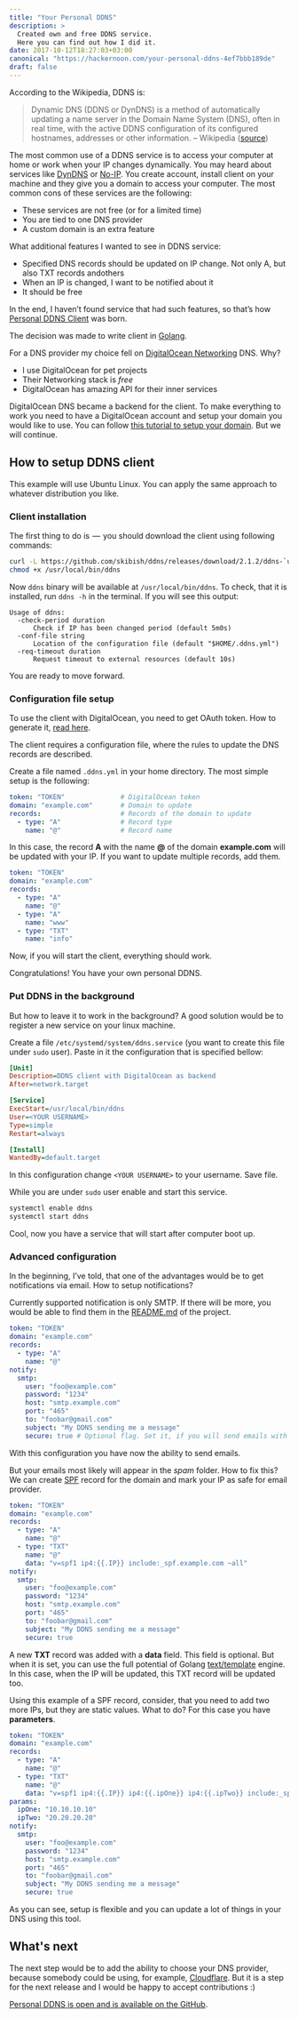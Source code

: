 ```yaml
---
title: "Your Personal DDNS"
description: >
  Created own and free DDNS service.
  Here you can find out how I did it.
date: 2017-10-12T18:27:03+03:00
canonical: "https://hackernoon.com/your-personal-ddns-4ef7bbb189de"
draft: false
---
```


According to the Wikipedia, DDNS is:

> Dynamic DNS (DDNS or DynDNS) is a method of automatically updating a name server in the Domain Name System (DNS), often in real time, with the active DDNS configuration of its configured hostnames, addresses or other information.
– Wikipedia ([source](https://en.wikipedia.org/wiki/Dynamic_DNS))

The most common use of a DDNS service is to access your computer at home or work when your IP changes dynamically.
You may heard about services like [DynDNS](https://dyn.com/dns/) or [No-IP](https://www.noip.com/).
You create account, install client on your machine and they give you a domain to access your computer.
The most common cons of these services are the following:

- These services are not free (or for a limited time)
- You are tied to one DNS provider
- A custom domain is an extra feature

What additional features I wanted to see in DDNS service:

- Specified DNS records should be updated on IP change.
Not only A, but also TXT records andothers
- When an IP is changed, I want to be notified about it
- It should be free

In the end, I haven’t found service that had such features, so that’s how [Personal DDNS Client](https://github.com/skibish/ddns) was born.

The decision was made to write client in [Golang](https://golang.org).

For a DNS provider my choice fell on [DigitalOcean Networking](https://www.digitalocean.com/products/networking/) DNS.
Why?

- I use DigitalOcean for pet projects
- Their Networking stack is *free*
- DigitalOcean has amazing API for their inner services

DigitalOcean DNS became a backend for the client.
To make everything to work you need to have a DigitalOcean account and setup your domain you would like to use.
You can follow [this tutorial to setup your domain](https://www.digitalocean.com/community/tutorials/how-to-set-up-a-host-name-with-digitalocean).
But we will continue.

## How to setup DDNS client

This example will use Ubuntu Linux.
You can apply the same approach to whatever distribution you like.

### Client installation

The first thing to do is  —  you should download the client using following commands:

```bash
curl -L https://github.com/skibish/ddns/releases/download/2.1.2/ddns-`uname -s`-`uname -m` > /usr/local/bin/ddns
chmod +x /usr/local/bin/ddns
```

Now `ddns` binary will be available at `/usr/local/bin/ddns`.
To check, that it is installed, run `ddns -h` in the terminal.
If you will see this output:

```text
Usage of ddns:
  -check-period duration
      Check if IP has been changed period (default 5m0s)
  -conf-file string
      Location of the configuration file (default "$HOME/.ddns.yml")
  -req-timeout duration
      Request timeout to external resources (default 10s)
```

You are ready to move forward.

### Configuration file setup

To use the client with DigitalOcean, you need to get OAuth token.
How to generate it, [read here](https://www.digitalocean.com/community/tutorials/how-to-use-the-digitalocean-api-v2).

The client requires a configuration file, where the rules to update the DNS records are described.

Create a file named `.ddns.yml` in your home directory.
The most simple setup is the following:

```yaml
token: "TOKEN"              # DigitalOcean token
domain: "example.com"       # Domain to update
records:                    # Records of the domain to update
  - type: "A"               # Record type
    name: "@"               # Record name
```

In this case, the record **A** with the name **@** of the domain **example.com** will be updated with your IP.
If you want to update multiple records, add them.

```yaml
token: "TOKEN"
domain: "example.com"
records:
  - type: "A"
    name: "@"
  - type: "A"
    name: "www"
  - type: "TXT"
    name: "info"
```

Now, if you will start the client, everything should work.

Congratulations!
You have your own personal DDNS.

### Put DDNS in the background

But how to leave it to work in the background?
A good solution would be to register a new service on your linux machine.

Create a file `/etc/systemd/system/ddns.service` (you want to create this file under `sudo` user).
Paste in it the configuration that is specified bellow:

```ini
[Unit]
Description=DDNS client with DigitalOcean as backend
After=network.target

[Service]
ExecStart=/usr/local/bin/ddns
User=<YOUR USERNAME>
Type=simple
Restart=always

[Install]
WantedBy=default.target
```

In this configuration change `<YOUR USERNAME>` to your username.
Save file.

While you are under `sudo` user enable and start this service.

```bash
systemctl enable ddns
systemctl start ddns
```

Cool, now you have a service that will start after computer boot up.

### Advanced configuration

In the beginning, I’ve told, that one of the advantages would be to get notifications via email.
How to setup notifications?

Currently supported notification is only SMTP.
If there will be more, you would be able to find them in the [README.md](https://github.com/skibish/ddns/blob/master/README.md) of the project.

```yaml
token: "TOKEN"
domain: "example.com"
records:
  - type: "A"
    name: "@"
notify:
  smtp:
    user: "foo@example.com"
    password: "1234"
    host: "smtp.example.com"
    port: "465"
    to: "foobar@gmail.com"
    subject: "My DDNS sending me a message"
    secure: true # Optional flag. Set it, if you will send emails with SSL
```

With this configuration you have now the ability to send emails.

But your emails most likely will appear in the *spam* folder.
How to fix this?
We can create [SPF](https://en.wikipedia.org/wiki/Sender_Policy_Framework) record for the domain and mark your IP as safe for email provider.

```yaml
token: "TOKEN"
domain: "example.com"
records:
  - type: "A"
    name: "@"
  - type: "TXT"
    name: "@"
    data: "v=spf1 ip4:{{.IP}} include:_spf.example.com ~all"
notify:
  smtp:
    user: "foo@example.com"
    password: "1234"
    host: "smtp.example.com"
    port: "465"
    to: "foobar@gmail.com"
    subject: "My DDNS sending me a message"
    secure: true
```

A new **TXT** record was added with a **data** field.
This field is optional.
But when it is set, you can use the full potential of Golang [text/template](https://golang.org/pkg/text/template/) engine.
In this case, when the IP will be updated, this TXT record will be updated too.

Using this example of a SPF record, consider, that you need to add two more IPs, but they are static values.
What to do?
For this case you have **parameters**.

```yaml
token: "TOKEN"
domain: "example.com"
records:
  - type: "A"
    name: "@"
  - type: "TXT"
    name: "@"
    data: "v=spf1 ip4:{{.IP}} ip4:{{.ipOne}} ip4:{{.ipTwo}} include:_spf.example.com ~all"
params:
  ipOne: "10.10.10.10"
  ipTwo: "20.20.20.20"
notify:
  smtp:
    user: "foo@example.com"
    password: "1234"
    host: "smtp.example.com"
    port: "465"
    to: "foobar@gmail.com"
    subject: "My DDNS sending me a message"
    secure: true
```

As you can see, setup is flexible and you can update a lot of things in your DNS using this tool.

## What's next

The next step would be to add the ability to choose your DNS provider, because somebody could be using, for example, [Cloudflare](https://www.cloudflare.com/dns/).
But it is a step for the next release and I would be happy to accept contributions :)

[Personal DDNS is open and is available on the GitHub](https://github.com/skibish/ddns).

